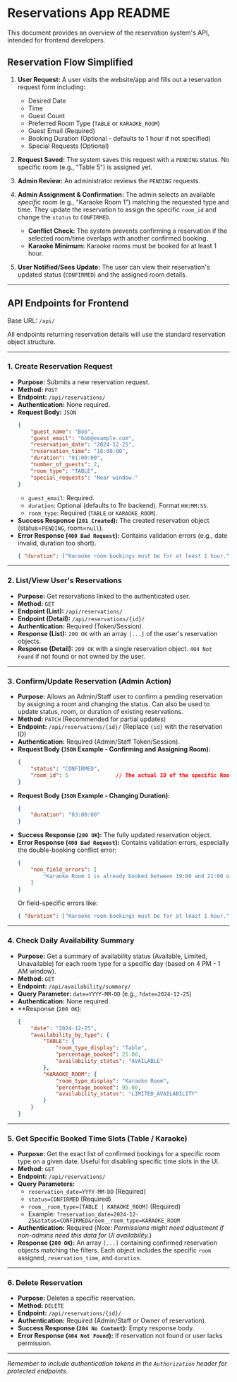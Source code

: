# Reservations App README

This document provides an overview of the reservation system's API, intended for frontend developers.

## Reservation Flow Simplified

1.  **User Request:** 
A user visits the website/app and fills out a reservation request form including:
    *   Desired Date
    *   Time
    *   Guest Count
    *   Preferred Room Type (`TABLE` or `KARAOKE_ROOM`)
    *   Guest Email (Required)
    *   Booking Duration (Optional - defaults to 1 hour if not specified)
    *   Special Requests (Optional)

2.  **Request Saved:** 
The system saves this request with a `PENDING` status. No specific room (e.g., "Table 5") is assigned yet.

3.  **Admin Review:** 
An administrator reviews the `PENDING` requests.

4.  **Admin Assignment & Confirmation:** 
The admin selects an available *specific* room (e.g., "Karaoke Room 1") matching the requested type and time. They update the reservation to assign the specific `room_id` and change the `status` to `CONFIRMED`.
    *   **Conflict Check:** The system prevents confirming a reservation if the selected room/time overlaps with another confirmed booking.
    *   **Karaoke Minimum:** Karaoke rooms must be booked for at least 1 hour.

5.  **User Notified/Sees Update:** 
The user can view their reservation's updated status (`CONFIRMED`) and the assigned room details.

---

## API Endpoints for Frontend

Base URL: `/api/`

All endpoints returning reservation details will use the standard reservation object structure.

--- 

### 1. Create Reservation Request

*   **Purpose:** Submits a new reservation request.
*   **Method:** `POST`
*   **Endpoint:** `/api/reservations/`
*   **Authentication:** None required.
*   **Request Body:** `JSON`
    ```json
    {
        "guest_name": "Bob",
        "guest_email": "bob@example.com",
        "reservation_date": "2024-12-25",
        "reservation_time": "18:00:00",
        "duration": "01:00:00",
        "number_of_guests": 2,
        "room_type": "TABLE",
        "special_requests": "Near window."
    }
    ```
    *   `guest_email`: Required.
    *   `duration`: Optional (defaults to 1hr backend). Format `HH:MM:SS`.
    *   `room_type`: Required (`TABLE` or `KARAOKE_ROOM`).
*   **Success Response (`201 Created`):** The created reservation object (status=`PENDING`, room=`null`).
*   **Error Response (`400 Bad Request`):** Contains validation errors (e.g., date invalid, duration too short).
    ```json
    { "duration": ["Karaoke room bookings must be for at least 1 hour."] }
    ```

--- 

### 2. List/View User's Reservations

*   **Purpose:** Get reservations linked to the authenticated user.
*   **Method:** `GET`
*   **Endpoint (List):** `/api/reservations/`
*   **Endpoint (Detail):** `/api/reservations/{id}/`
*   **Authentication:** Required (Token/Session).
*   **Response (List):** `200 OK` with an array `[...]` of the user's reservation objects.
*   **Response (Detail):** `200 OK` with a single reservation object. `404 Not Found` if not found or not owned by the user.

--- 

### 3. Confirm/Update Reservation (Admin Action)

*   **Purpose:** Allows an Admin/Staff user to confirm a pending reservation by assigning a room and changing the status. Can also be used to update status, room, or duration of existing reservations.
*   **Method:** `PATCH` (Recommended for partial updates)
*   **Endpoint:** `/api/reservations/{id}/` (Replace `{id}` with the reservation ID)
*   **Authentication:** Required (Admin/Staff Token/Session).
*   **Request Body (`JSON` Example - Confirming and Assigning Room):**
    ```json
    {
        "status": "CONFIRMED",
        "room_id": 5               // The actual ID of the specific Room object to assign
    }
    ```
*   **Request Body (`JSON` Example - Changing Duration):**
    ```json
    {
        "duration": "03:00:00"
    }
    ```
*   **Success Response (`200 OK`):** The fully updated reservation object.
*   **Error Response (`400 Bad Request`):** Contains validation errors, especially the double-booking conflict error:
    ```json
    {
        "non_field_errors": [
            "Karaoke Room 1 is already booked between 19:00 and 21:00 on 2024-12-25. Requested slot: 20:00 to 22:00."
        ]
    }
    ```
    Or field-specific errors like:
    ```json
    { "duration": ["Karaoke room bookings must be for at least 1 hour."] }
    ```

--- 

### 4. Check Daily Availability Summary

*   **Purpose:** Get a summary of availability status (Available, Limited, Unavailable) for each room type for a specific day (based on 4 PM - 1 AM window).
*   **Method:** `GET`
*   **Endpoint:** `/api/availability/summary/`
*   **Query Parameter:** `date=YYYY-MM-DD` (e.g., `?date=2024-12-25`)
*   **Authentication:** None required.
*   **Response (`200 OK`):
    ```json
    {
        "date": "2024-12-25",
        "availability_by_type": {
            "TABLE": {
                "room_type_display": "Table",
                "percentage_booked": 25.00,
                "availability_status": "AVAILABLE"
            },
            "KARAOKE_ROOM": {
                "room_type_display": "Karaoke Room",
                "percentage_booked": 95.00,
                "availability_status": "LIMITED_AVAILABILITY"
            }
        }
    }
    ```

--- 

### 5. Get Specific Booked Time Slots (Table / Karaoke)

*   **Purpose:** Get the exact list of confirmed bookings for a specific room type on a given date. Useful for disabling specific time slots in the UI.
*   **Method:** `GET`
*   **Endpoint:** `/api/reservations/`
*   **Query Parameters:**
    *   `reservation_date=YYYY-MM-DD` (Required)
    *   `status=CONFIRMED` (Required)
    *   `room__room_type=[TABLE | KARAOKE_ROOM]` (Required)
    *   Example: `?reservation_date=2024-12-25&status=CONFIRMED&room__room_type=KARAOKE_ROOM`
*   **Authentication:** Required (*Note: Permissions might need adjustment if non-admins need this data for UI availability.*)
*   **Response (`200 OK`):** An array `[...]` containing confirmed reservation objects matching the filters. Each object includes the specific `room` assigned, `reservation_time`, and `duration`.

---

### 6. Delete Reservation

*   **Purpose:** Deletes a specific reservation.
*   **Method:** `DELETE`
*   **Endpoint:** `/api/reservations/{id}/`
*   **Authentication:** Required (Admin/Staff or Owner of reservation).
*   **Success Response (`204 No Content`):** Empty response body.
*   **Error Response (`404 Not Found`):** If reservation not found or user lacks permission.

---

*Remember to include authentication tokens in the `Authorization` header for protected endpoints.* 